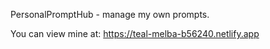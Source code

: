PersonalPromptHub - manage my own prompts. 

You can view mine at: https://teal-melba-b56240.netlify.app
